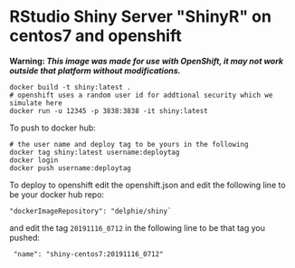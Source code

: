# RStudio Shiny Server "ShinyR" on centos7 and openshift

**Warning: _This image was made for use with OpenShift, it may not work outside that platform without modifications._**
```
docker build -t shiny:latest .
# openshift uses a random user id for addtional security which we simulate here
docker run -u 12345 -p 3838:3838 -it shiny:latest
```

To push to docker hub:

```
# the user name and deploy tag to be yours in the following
docker tag shiny:latest username:deploytag
docker login
docker push username:deploytag
```

To deploy to openshift edit the openshift.json and edit the following line to be your docker hub repo:

```
"dockerImageRepository": "delphie/shiny`
```

and edit the tag `20191116_0712` in the following line to be that tag you pushed: 

```
 "name": "shiny-centos7:20191116_0712"
```

